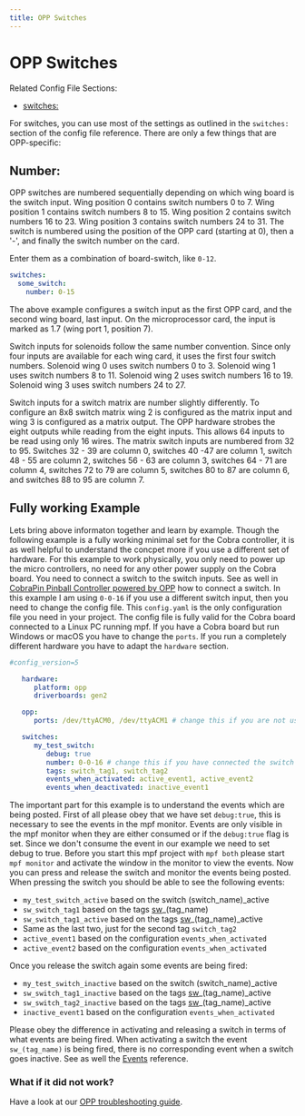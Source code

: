 ```yaml
---
title: OPP Switches
---
```


# OPP Switches


Related Config File Sections:

* [switches:](../../config/switches.md)

For switches, you can use most of the settings as outlined in the
`switches:` section of the config file reference. There are only a few
things that are OPP-specific:

## Number:

OPP switches are numbered sequentially depending on which wing board is
the switch input. Wing position 0 contains switch numbers 0 to 7. Wing
position 1 contains switch numbers 8 to 15. Wing position 2 contains
switch numbers 16 to 23. Wing position 3 contains switch numbers 24 to
31. The switch is numbered using the position of the OPP card (starting
at 0), then a '-', and finally the switch number on the card.

Enter them as a combination of board-switch, like `0-12`.

``` yaml
switches:
  some_switch:
    number: 0-15
```

The above example configures a switch input as the first OPP card, and
the second wing board, last input. On the microprocessor card, the input
is marked as 1.7 (wing port 1, position 7).

Switch inputs for solenoids follow the same number convention. Since
only four inputs are available for each wing card, it uses the first
four switch numbers. Solenoid wing 0 uses switch numbers 0 to 3.
Solenoid wing 1 uses switch numbers 8 to 11. Solenoid wing 2 uses switch
numbers 16 to 19. Solenoid wing 3 uses switch numbers 24 to 27.

Switch inputs for a switch matrix are number slightly differently. To
configure an 8x8 switch matrix wing 2 is configured as the matrix input
and wing 3 is configured as a matrix output. The OPP hardware strobes
the eight outputs while reading from the eight inputs. This allows 64
inputs to be read using only 16 wires. The matrix switch inputs are
numbered from 32 to 95. Switches 32 - 39 are column 0, switches 40 -47
are column 1, switch 48 - 55 are column 2, switches 56 - 63 are column
3, switches 64 - 71 are column 4, switches 72 to 79 are column 5,
switches 80 to 87 are column 6, and switches 88 to 95 are column 7.

## Fully working Example

Lets bring above informaton together and learn by example. Though the
following example is a fully working minimal set for the Cobra
controller, it is as well helpful to understand the concpet more if you
use a different set of hardware. For this example to work physically,
you only need to power up the micro controllers, no need for any other
power supply on the Cobra board. You need to connect a switch to the
switch inputs. See as well in
[CobraPin Pinball Controller powered by OPP](cobrapin/index.md) how to
connect a switch. In this example I am using `0-0-16` if you use a
different switch input, then you need to change the config file. This
`config.yaml` is the only configuration file you need in your project.
The config file is fully valid for the Cobra board connected to a Linux
PC running mpf. If you have a Cobra board but run Windows or macOS you
have to change the `ports`. If you run a completely different hardware
you have to adapt the `hardware` section.

``` yaml
#config_version=5

   hardware:
      platform: opp
      driverboards: gen2

   opp:
      ports: /dev/ttyACM0, /dev/ttyACM1 # change this if you are not using Linux

   switches:
      my_test_switch:
         debug: true
         number: 0-0-16 # change this if you have connected the switch to a different input
         tags: switch_tag1, switch_tag2
         events_when_activated: active_event1, active_event2
         events_when_deactivated: inactive_event1
```

The important part for this example is to understand the events which
are being posted. First of all please obey that we have set
`debug:true`, this is necessary to see the events in the mpf monitor.
Events are only visible in the mpf monitor when they are either consumed
or if the `debug:true` flag is set. Since we don't consume the event in
our example we need to set debug to true. Before you start this mpf
project with `mpf both` please start `mpf monitor` and activate the
window in the monitor to view the events. Now you can press and release
the switch and monitor the events being posted. When pressing the switch
you should be able to see the following events:

* `my_test_switch_active` based on the switch \(switch_name\)_active
* `sw_switch_tag1` based on the tags [sw](../../index.md)_\(tag_name\)
* `sw_switch_tag1_active` based on the tags [sw](../../index.md)_\(tag_name\)_active
* Same as the last two, just for the second tag `switch_tag2`
* `active_event1` based on the configuration `events_when_activated`
* `active_event2` based on the configuration `events_when_activated`

Once you release the switch again some events are being fired:

* `my_test_switch_inactive` based on the switch
    \(switch_name\)_active
* `sw_switch_tag1_inactive` based on the tags
    [sw](../../index.md)_\(tag_name\)_active
* `sw_switch_tag2_inactive` based on the tags
    [sw](../../index.md)_\(tag_name\)_active
* `inactive_event1` based on the configuration `events_when_activated`

Please obey the difference in activating and releasing a switch in terms
of what events are being fired. When activating a switch the event
`sw_(tag_name)` is being fired, there is no corresponding event when a
switch goes inactive. See as well the [Events](../../events/index.md) reference.

### What if it did not work?

Have a look at our
[OPP troubleshooting guide](../../troubleshooting/index.md).
